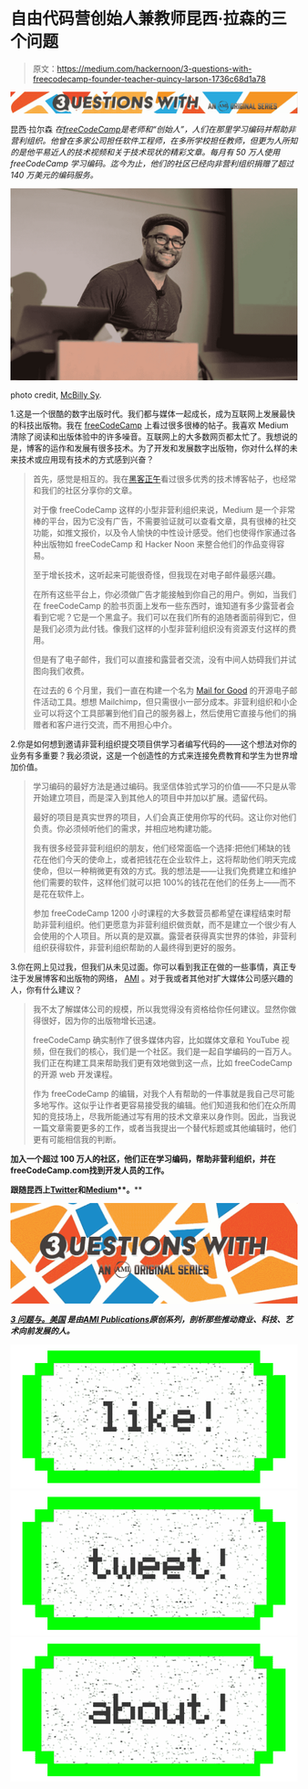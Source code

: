 # 自由代码营创始人兼教师昆西·拉森的三个问题

> 原文：<https://medium.com/hackernoon/3-questions-with-freecodecamp-founder-teacher-quincy-larson-1736c68d1a78>

[![](img/2765281e8d45e7d839ae3ebccb0211f3.png)](http://3questionswith.us)

昆西·拉尔森 *在*[*freeCodeCamp*](https://www.freecodecamp.com/)*是老师和“创始人”，人们在那里学习编码并帮助非营利组织。他曾在多家公司担任软件工程师，在多所学校担任教师，但更为人所知的是他平易近人的技术视频和关于技术现状的精彩文章。每月有 50 万人使用 freeCodeCamp 学习编码。迄今为止，他们的社区已经向非营利组织捐赠了超过 140 万美元的编码服务。*

![](img/2e519d59d1c6c487f2890f4954b5b42d.png)

photo credit, [McBilly Sy](https://medium.com/u/da28b6d5f5a4?source=post_page-----1736c68d1a78--------------------------------).

1.这是一个很酷的数字出版时代。我们都与媒体一起成长，成为互联网上发展最快的科技出版物。我在 [freeCodeCamp](https://medium.com/u/8b318225c16a?source=post_page-----1736c68d1a78--------------------------------) 上看过很多很棒的帖子。我喜欢 Medium 清除了阅读和出版体验中的许多噪音。互联网上的大多数网页都太忙了。我想说的是，博客的运作和发展有很多技术。为了开发和发展数字出版物，你对什么样的未来技术或应用现有技术的方式感到兴奋？

> 首先，感觉是相互的。我在[黑客正午](http://hackernoon.com)看过很多优秀的技术博客帖子，也经常和我们的社区分享你的文章。
> 
> 对于像 freeCodeCamp 这样的小型非营利组织来说，Medium 是一个非常棒的平台，因为它没有广告，不需要验证就可以查看文章，具有很棒的社交功能，如推文报价，以及令人愉快的中性设计感受。他们也使得作家通过各种出版物如 freeCodeCamp 和 Hacker Noon 来整合他们的作品变得容易。
> 
> 至于增长技术，这听起来可能很奇怪，但我现在对电子邮件最感兴趣。
> 
> 在所有这些平台上，你必须做广告才能接触到你自己的用户。例如，当我们在 freeCodeCamp 的脸书页面上发布一些东西时，谁知道有多少露营者会看到它呢？它是一个黑盒子。我们可以在我们所有的追随者面前得到它，但是我们必须为此付钱。像我们这样的小型非营利组织没有资源支付这样的费用。
> 
> 但是有了电子邮件，我们可以直接和露营者交流，没有中间人妨碍我们并试图向我们收费。
> 
> 在过去的 6 个月里，我们一直在构建一个名为 [Mail for Good](https://github.com/freeCodeCamp/Mail-for-Good) 的开源电子邮件活动工具。想想 Mailchimp，但只需很小一部分成本。非营利组织和小企业可以将这个工具部署到他们自己的服务器上，然后使用它直接与他们的捐赠者和客户进行交流，而不用担心中介。

2.你是如何想到邀请非营利组织提交项目供学习者编写代码的——这个想法对你的业务有多重要？我必须说，这是一个创造性的方式来连接免费教育和学生为世界增加价值。

> 学习编码的最好方法是通过编码。我坚信体验式学习的价值——不只是从零开始建立项目，而是深入到其他人的项目中并加以扩展。遗留代码。
> 
> 最好的项目是真实世界的项目，人们会真正使用你写的代码。这让你对他们负责。你必须倾听他们的需求，并相应地构建功能。
> 
> 我有很多经营非营利组织的朋友，他们经常面临一个选择:把他们稀缺的钱花在他们今天的使命上，或者把钱花在企业软件上，这将帮助他们明天完成使命，但以一种稍微更有效的方式。我的想法是——让我们免费建立和维护他们需要的软件，这样他们就可以把 100%的钱花在他们的任务上——而不是花在软件上。
> 
> 参加 freeCodeCamp 1200 小时课程的大多数营员都希望在课程结束时帮助非营利组织。他们更愿意为非营利组织做贡献，而不是建立一个很少有人会使用的个人项目。所以真的是双赢。露营者获得真实世界的体验，非营利组织获得软件，非营利组织帮助的人最终得到更好的服务。

3.你在网上见过我，但我们从未见过面。你可以看到我正在做的一些事情，真正专注于发展博客和出版物的网络， [AMI](https://medium.com/u/1fedc8fffada?source=post_page-----1736c68d1a78--------------------------------) 。对于我或者其他对扩大媒体公司感兴趣的人，你有什么建议？

> 我不太了解媒体公司的规模，所以我觉得没有资格给你任何建议。显然你做得很好，因为你的出版物增长迅速。
> 
> freeCodeCamp 确实制作了很多媒体内容，比如媒体文章和 YouTube 视频，但在我们的核心，我们是一个社区。我们是一起自学编码的一百万人。我们正在构建工具来帮助我们更有效地做到这一点，比如 freeCodeCamp 的开源 web 开发课程。
> 
> 作为 freeCodeCamp 的编辑，对我个人有帮助的一件事就是我自己尽可能多地写作。这似乎让作者更容易接受我的编辑。他们知道我和他们在众所周知的竞技场上，尽我所能通过写有用的技术文章来以身作则。因此，当我说一篇文章需要更多的工作，或者当我提出一个替代标题或其他编辑时，他们更有可能相信我的判断。

**加入一个超过 100 万人的社区，他们正在学习编码，帮助非营利组织，并在 freeCodeCamp.com**[](https://freecodecamp.com/)****找到开发人员的工作。****

****跟随昆西上**[**Twitter**](https://twitter.com/intent/follow?screen_name=ossia)**和**[**Medium**](/@quincylarson)**。****

**[![](img/2219819b3cf2e0a7b79ab438b46c361f.png)](http://3questionswith.us)**

**[*3 问题与。美国*](http://3questionswith.us) *是由*[*AMI Publications*](http://amipublications)*原创系列，剖析那些推动商业、科技、艺术向前发展的人。***

**[![](img/50ef4044ecd4e250b5d50f368b775d38.png)](http://bit.ly/HackernoonFB)****[![](img/979d9a46439d5aebbdcdca574e21dc81.png)](https://goo.gl/k7XYbx)****[![](img/2930ba6bd2c12218fdbbf7e02c8746ff.png)](https://goo.gl/4ofytp)**